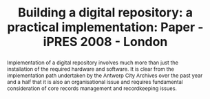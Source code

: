 ---
abstract: Implementation of a digital repository involves much more than just the
  installation of the required hardware and software. It is clear from the implementation
  path undertaken by the Antwerp City Archives over the past year and a half that
  it is also an organisational issue and requires fundamental consideration of core
  records management and recordkeeping issues.
creators:
- Boudrez, Filip
date: null
document_url: https://services.phaidra.univie.ac.at/api/object/o:294178/download
grand_parent: iPRES
institutions: []
keywords:
- london
landing_page_url: https://phaidra.univie.ac.at/o:294178
language: eng
layout: publication
license: CC BY-SA 3.0 AT
notes_url: null
parent: iPRES 2008
presentation_url: null
size: 34266
source_name: iPRES
title: 'Building a digital repository: a practical implementation: Paper - iPRES 2008
  - London'
type: paper
year: 2008
---